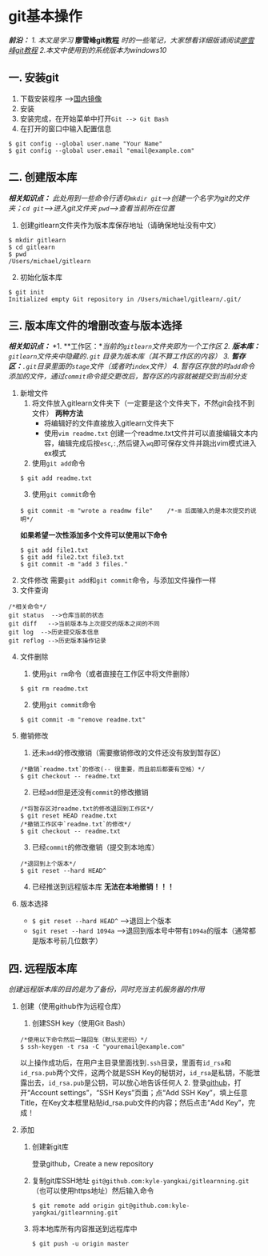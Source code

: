 # git基本操作

***前沿：***
*1. 本文是学习* **廖雪峰git教程** *时的一些笔记，大家想看详细版请阅读[廖雪峰git教程](https://www.liaoxuefeng.com/wiki/0013739516305929606dd18361248578c67b8067c8c017b000)*
*2.本文中使用到的系统版本为windows10*

## 一. 安装git
1. 下载安装程序 -->[国内镜像](https://pan.baidu.com/s/1kU5OCOB#list/path=%2Fpub%2Fgit)
2. 安装
3. 安装完成，在开始菜单中打开`Git --> Git Bash`
4. 在打开的窗口中输入配置信息
```
$ git config --global user.name "Your Name"
$ git config --global user.email "email@example.com"
```
## 二. 创建版本库
***相关知识点：***
*此处用到一些命令行语句`mkdir git`-->创建一个名字为git的文件夹；`cd git`-->进入git文件夹 `pwd`-->查看当前所在位置*
1. 创建gitlearn文件夹作为版本库保存地址（请确保地址没有中文）
```
$ mkdir gitlearn
$ cd gitlearn
$ pwd
/Users/michael/gitlearn
```
2. 初始化版本库
```
$ git init
Initialized empty Git repository in /Users/michael/gitlearn/.git/
```
## 三. 版本库文件的增删改查与版本选择
***相关知识点：***
*1. **工作区：**当前的`gitlearn`文件夹即为一个工作区*
*2. **版本库：**`gitlearn`文件夹中隐藏的`.git` 目录为版本库（其不算工作区的内容）*
*3. **暂存区：**`.git`目录里面的`stage`文件（或者时`index`文件）*
*4. 暂存区存放的时`add`命令添加的文件，通过`commit`命令提交更改后，暂存区的内容就被提交到当前分支*
1. 新增文件
    1. 将文件放入gitlearn文件夹下（一定要是这个文件夹下，不然git会找不到文件）
        **两种方法**
        - 将编辑好的文件直接放入gitlearn文件夹下
        - 使用`vim readme.txt`  创建一个readme.txt文件并可以直接编辑文本内容，编辑完成后按`esc`,`:`,然后键入`wq`即可保存文件并跳出vim模式进入ex模式
    2. 使用`git add`命令
    ```
    $ git add readme.txt
    ```
    3. 使用`git commit`命令
    ```
    $ git commit -m "wrote a readmw file"    /*-m 后面输入的是本次提交的说明*/
    ```
    **如果希望一次性添加多个文件可以使用以下命令**
    ```
    $ git add file1.txt
    $ git add file2.txt file3.txt
    $ git commit -m "add 3 files."
    ```
2. 文件修改
    需要`git add`和`git commit`命令，与添加文件操作一样
3. 文件查询
```
/*相关命令*/
git status  -->仓库当前的状态
git diff   -->当前版本与上次提交的版本之间的不同
git log  -->历史提交版本信息
git reflog -->历史版本操作记录
```
4. 文件删除
    1. 使用`git rm`命令（或者直接在工作区中将文件删除）
    ```
    $ git rm readme.txt
    ```
    2.  使用`git commit`命令
    ```
    $ git commit -m "remove readme.txt"    
    ```
5. 撤销修改
    1. 还未`add`的修改撤销（需要撤销修改的文件还没有放到暂存区）
     ```
    /*撤销`readme.txt`的修改(-- 很重要，而且前后都要有空格）*/
    $ git checkout -- readme.txt 
     ```
    2. 已经`add`但是还没有`commit`的修改撤销
    ```
    /*将暂存区对readme.txt的修改退回到工作区*/
    $ git reset HEAD readme.txt
    /*撤销工作区中`readme.txt`的修改*/
    $ git checkout -- readme.txt 
    ```
    3. 已经`commit`的修改撤销（提交到本地库）
    ```
    /*退回到上个版本*/
    $ git reset --hard HEAD^
    ```
    4. 已经推送到远程版本库
      **无法在本地撤销！！！**

6. 版本选择
    * `$ git reset --hard HEAD^` -->退回上个版本
    * `$git reset --hard 1094a`  -->退回到版本号中带有`1094a`的版本（通常都是版本号前几位数字）

## 四. 远程版本库
*创建远程版本库的目的是为了备份，同时充当主机服务器的作用*
1. 创建（使用github作为远程仓库）
    1. 创建SSH key（使用Git Bash）
    ```
    /*使用以下命令然后一路回车（默认无密码）*/
    $ ssh-keygen -t rsa -C "youremail@example.com"
    ```
    以上操作成功后，在用户主目录里面找到`.ssh`目录，里面有`id_rsa`和`id_rsa.pub`两个文件，这两个就是SSH Key的秘钥对，`id_rsa`是私钥，不能泄露出去，`id_rsa.pub`是公钥，可以放心地告诉任何人
    2. 登录[github](https://github.com/)，打开“Account settings”，“SSH Keys”页面；点“Add SSH Key”，填上任意Title，在Key文本框里粘贴id_rsa.pub文件的内容；然后点击“Add Key”，完成！

2. 添加

    1. 创建新git库

       登录github，Create a new repository

    2. 复制git库SSH地址 `git@github.com:kyle-yangkai/gitlearnning.git `（也可以使用https地址）然后输入命令

       ```
       $ git remote add origin git@github.com:kyle-yangkai/gitlearnning.git
       ```

    3. 将本地库所有内容推送到远程库中

       ```
       $ git push -u origin master
       ```

       

    ​    